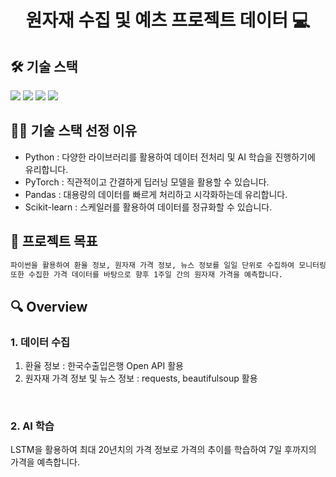 <h1 align="center">원자재 수집 및 예츠 프로젝트 데이터 💻 </h1>



## 🛠️ 기술 스택
<img src="https://img.shields.io/badge/python-3776AB?style=round&logo=python&logoColor=white" /> <img src="https://img.shields.io/badge/pytorch-EE4C2C?style=round&logo=pytorch&logoColor=white" /> <img src="https://img.shields.io/badge/pandas-150458?style=round&logo=pandas&logoColor=white" /> <img src="https://img.shields.io/badge/scikitlearn-F7931E?style=round&logo=scikitlearn&logoColor=white" />



## 🤹🏻 기술 스택 선정 이유
- Python : 다양한 라이브러리를 활용하여 데이터 전처리 및 AI 학습을 진행하기에 유리합니다.
- PyTorch : 직관적이고 간결하게 딥러닝 모델을 활용할 수 있습니다.
- Pandas : 대용량의 데이터를 빠르게 처리하고 시각화하는데 유리합니다.
- Scikit-learn : 스케일러를 활용하여 데이터를 정규화할 수 있습니다.

## 📌 프로젝트 목표

```sh
파이썬을 활용하여 환율 정보, 원자재 가격 정보, 뉴스 정보를 일일 단위로 수집하여 모니터링합니다.
또한 수집한 가격 데이터를 바탕으로 향후 1주일 간의 원자재 가격을 예측합니다.
```

## 🔍 Overview

### 1. 데이터 수집

1) 환율 정보 : 한국수출입은행 Open API 활용
2) 원자재 가격 정보 및 뉴스 정보 : requests, beautifulsoup 활용

<br>

### 2. AI 학습

LSTM을 활용하여 최대 20년치의 가격 정보로 가격의 추이를 학습하여 7일 후까지의 가격을 예측합니다.

<br>
